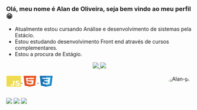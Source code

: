### Olá, meu nome é Alan de Oliveira, seja bem vindo ao meu perfil 😁

- Atualmente estou cursando Análise e desenvolvimento de sistemas pela Estácio.
- Estou estudando desenvolvimento Front end através de cursos complementares.
- Estou a procura de Estágio.

<div align="center">
  <a href="https://github.com/ImAlanOliveira">
  <img height="180em" src="https://github-readme-stats.vercel.app/api?username=ImAlanOliveira&show_icons=true&theme=dark&include_all_commits=true&count_private=true"/>
  <img height="180em" src="https://github-readme-stats.vercel.app/api/top-langs/?username=ImAlanOliveira&layout=compact&langs_count=7&theme=dark"/>
</div>
  
  <div style="display: inline_block"><br>
  <img align="center" alt="Alan-Js" height="30" width="40" src="https://raw.githubusercontent.com/devicons/devicon/master/icons/javascript/javascript-plain.svg">
  <img align="center" alt="Alan-HTML" height="30" width="40" src="https://raw.githubusercontent.com/devicons/devicon/master/icons/html5/html5-original.svg">
  <img align="center" alt="Alan-CSS" height="30" width="40" src="https://raw.githubusercontent.com/devicons/devicon/master/icons/css3/css3-original.svg">
    
    
    
    
  <img align="right" alt="Alan-pic" height="150" style="border-radius:50px;" src="https://share-cdn.picrew.me/shareImg/org/202202/338224_kRIK7uky.png">
</div>
  
##
    
  <a href="https://instagram.com/alaannodf" target="_blank"><img src="https://img.shields.io/badge/-Instagram-%23E4405F?style=for-the-badge&logo=instagram&logoColor=white" target="_blank"></a>
  <a href = "mailto:alandeoliveirafreitas@gmail.com"><img src="https://img.shields.io/badge/-Gmail-%23333?style=for-the-badge&logo=gmail&logoColor=white" target="_blank"></a>
  <a href="https://www.linkedin.com/in/alan-de-oliveiraf" target="_blank"><img src="https://img.shields.io/badge/-LinkedIn-%230077B5?style=for-the-badge&logo=linkedin&logoColor=white" target="_blank"></a> 
 
